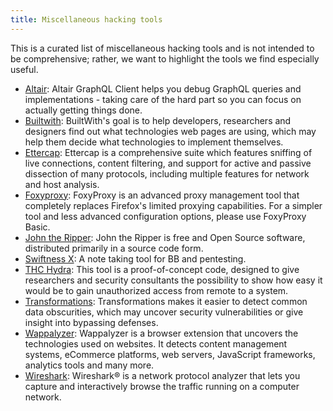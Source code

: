 ```yaml
---
title: Miscellaneous hacking tools
---
```


This is a curated list of miscellaneous hacking tools and is not intended to be comprehensive; rather, we want to highlight the tools we find especially useful.

* [Altair](https://altair.sirmuel.design/): Altair GraphQL Client helps you debug GraphQL queries and implementations - taking care of the hard part so you can focus on actually getting things done.
* [Builtwith](https://addons.mozilla.org/en-US/firefox/addon/builtwith/): BuiltWith's goal is to help developers, researchers and designers find out what technologies web pages are using, which may help them decide what technologies to implement themselves.
* [Ettercap](https://www.ettercap-project.org/): Ettercap is a comprehensive suite which features sniffing of live connections, content filtering, and support for active and passive dissection of many protocols, including multiple features for network and host analysis.
* [Foxyproxy](https://addons.mozilla.org/en-US/firefox/addon/foxyproxy-standard/): FoxyProxy is an advanced proxy management tool that completely replaces Firefox's limited proxying capabilities. For a simpler tool and less advanced configuration options, please use FoxyProxy Basic.
* [John the Ripper](https://www.openwall.com/john/): John the Ripper is free and Open Source software, distributed primarily in a source code form.
* [Swiftness X](https://github.com/ehrishirajsharma/SwiftnessX): A note taking tool for BB and pentesting.
* [THC Hydra](https://github.com/vanhauser-thc/thc-hydra): This tool is a proof-of-concept code, designed to give researchers and security consultants the possibility to show how easy it would be to gain unauthorized access from remote to a system.
* [Transformations](https://transformations.jobertabma.nl/): Transformations makes it easier to detect common data obscurities, which may uncover security vulnerabilities or give insight into bypassing defenses.
* [Wappalyzer](https://addons.mozilla.org/en-US/firefox/addon/wappalyzer/): Wappalyzer is a browser extension that uncovers the technologies used on websites. It detects content management systems, eCommerce platforms, web servers, JavaScript frameworks, analytics tools and many more.
* [Wireshark](https://www.wireshark.org/): Wireshark® is a network protocol analyzer that lets you capture and interactively browse the traffic running on a computer network. 
